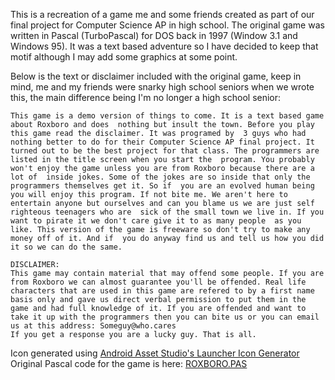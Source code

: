 This is a recreation of a game me and some friends created as part of our final project for Computer
Science AP in high school. The original game was written in Pascal (TurboPascal) for DOS back in
1997 (Window 3.1 and Windows 95). It was a text based adventure so I have decided to keep that motif
although I may add some graphics at some point.

Below is the text or disclaimer included with the original game, keep in mind, me and my friends
were snarky high school seniors when we wrote this, the main difference being I'm no longer a high
school senior:

`This game is a demo version of things to come. It is a text based game about Roxboro and does 
nothing but insult the town. Before you play this game read the disclaimer. It was programed by 
3 guys who had nothing better to do for their Computer Science AP final project. It turned out to be
 the best project for that class. The programmers are listed in the title screen when you start the 
 program. You probably won't enjoy the game unless you are from Roxboro because there are a lot of 
 inside jokes. Some of the jokes are so inside that only the programmers themselves get it. So if 
 you are an evolved human being you will enjoy this program. If not bite me. We aren't here to 
 entertain anyone but ourselves and can you blame us we are just self righteous teenagers who are 
 sick of the small town we live in. If you want to pirate it we don't care give it to as many people 
 as you like. This version of the game is freeware so don't try to make any money off of it. And if 
 you do anyway find us and tell us how you did it so we can do the same.`    
   
`DISCLAIMER:`  
`This game may contain material that may offend some people. If you are from Roxboro we can almost guarantee you'll be offended. Real life characters that are used in this game are refered to by a first name basis only and gave us direct verbal permission to put them in the game and had full knowledge of it. If you are offended and want to take it up with the programmers then you can bite us or you can email us at this address:
Someguy@who.cares`  
`If you get a response you are a lucky guy. That is all.`


Icon generated using [Android Asset Studio's Launcher Icon Generator][icon-gen]  
Original Pascal code for the game is here: [ROXBORO.PAS][roxboro]
 
 [icon-gen]: http://romannurik.github.io/AndroidAssetStudio/icons-launcher.html
 [roxboro]: https://gist.github.com/digital-shokunin/695c55278262d23180b5